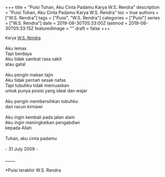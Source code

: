 +++
title = "Puisi Tuhan, Aku Cinta Padamu Karya W.S. Rendra"
description = "Puisi Tuhan, Aku Cinta Padamu Karya W.S. Rendra"
toc = true
authors = ["W.S. Rendra"]
tags = ["Puisi", "W.S. Rendra"]
categories = ["Puisi"]
series = ["W.S. Rendra"]
date = 2019-08-30T05:33:00Z
lastmod = 2019-08-30T05:33:15Z
featuredImage = ""
draft = false
+++

<div style="text-align: justify;">
<div style="font-size: small;">Karya <a href="/authors/w.s.-rendra/" target="_blank">W.S. Rendra</a></div><br />
Aku lemas<br />Tapi berdaya<br />Aku tidak sambat rasa sakit<br />atau gatal<br /><br />Aku pengin makan tajin<br />Aku tidak pernah sesak nafas<br />Tapi tubuhku tidak memuaskan<br />untuk punya posisi yang ideal dan wajar<br /><br />Aku pengin membersihkan tubuhku<br />dari racun kimiawi<br /><br />Aku ingin kembali pada jalan alam<br />Aku ingin meningkatkan pengabdian<br />kepada Allah<br /><br />Tuhan, aku cinta padamu<br /><br />- 31 July 2009 -<br /><br />_____<br /><br />*Puisi terakhir W.S. Rendra</div>
